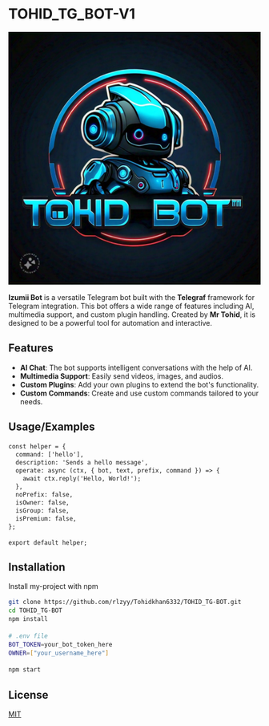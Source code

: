 
# TOHID_TG_BOT-V1

![Logo](https://github.com/Tohidkhan6332/TOHID_TG-BOT/raw/main/components/image/thumbnail.jpg)


**Izumii Bot** is a versatile Telegram bot built with the **Telegraf** framework for Telegram integration. This bot offers a wide range of features including AI, multimedia support, and custom plugin handling. Created by **Mr Tohid**, it is designed to be a powerful tool for automation and interactive.

## Features
- **AI Chat**: The bot supports intelligent conversations with the help of AI.
- **Multimedia Support**: Easily send videos, images, and audios.
- **Custom Plugins**: Add your own plugins to extend the bot's functionality.
- **Custom Commands**: Create and use custom commands tailored to your needs.

## Usage/Examples

```
const helper = {
  command: ['hello'],
  description: 'Sends a hello message',
  operate: async (ctx, { bot, text, prefix, command }) => {
    await ctx.reply('Hello, World!');
  },
  noPrefix: false,
  isOwner: false,
  isGroup: false,
  isPremium: false,
};

export default helper;
```


## Installation

Install my-project with npm

```bash
git clone https://github.com/rlzyy/Tohidkhan6332/TOHID_TG-BOT.git
cd TOHID_TG-BOT
npm install

# .env file
BOT_TOKEN=your_bot_token_here
OWNER=["your_username_here"]

npm start
```
    
## License

[MIT](https://raw.githubusercontent.com/Tohidkhan6332/TOHID_TG-BOT/refs/heads/main/LICENSE)

